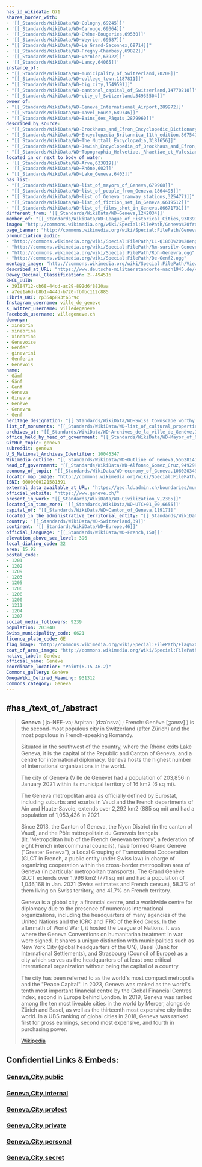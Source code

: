 ```yaml
---
has_id_wikidata: Q71
shares_border_with:
- '[[_Standards/WikiData/WD~Cologny,69245]]'
- '[[_Standards/WikiData/WD~Carouge,69364]]'
- '[[_Standards/WikiData/WD~Chêne-Bougeries,69530]]'
- '[[_Standards/WikiData/WD~Veyrier,69587]]'
- "[[_Standards/WikiData/WD~Le_Grand-Saconnex,69714]]"
- '[[_Standards/WikiData/WD~Pregny-Chambésy,69822]]'
- '[[_Standards/WikiData/WD~Vernier,63922]]'
- '[[_Standards/WikiData/WD~Lancy,64065]]'
instance_of:
- "[[_Standards/WikiData/WD~municipality_of_Switzerland,70208]]"
- "[[_Standards/WikiData/WD~college_town,1187811]]"
- "[[_Standards/WikiData/WD~big_city,1549591]]"
- "[[_Standards/WikiData/WD~cantonal_capital_of_Switzerland,14770218]]"
- "[[_Standards/WikiData/WD~city_of_Switzerland,54935504]]"
owner_of:
- "[[_Standards/WikiData/WD~Geneva_International_Airport,289972]]"
- "[[_Standards/WikiData/WD~Tavel_House,689746]]"
- "[[_Standards/WikiData/WD~Bains_des_Pâquis,2879960]]"
described_by_source:
- "[[_Standards/WikiData/WD~Brockhaus_and_Efron_Encyclopedic_Dictionary,602358]]"
- "[[_Standards/WikiData/WD~Encyclopædia_Britannica_11th_edition,867541]]"
- "[[_Standards/WikiData/WD~The_Nuttall_Encyclopædia,3181656]]"
- "[[_Standards/WikiData/WD~Jewish_Encyclopedia_of_Brockhaus_and_Efron,4173137]]"
- "[[_Standards/WikiData/WD~Topographia_Helvetiae,_Rhaetiae_et_Valesiae,19230686]]"
located_in_or_next_to_body_of_water:
- '[[_Standards/WikiData/WD~Arve,633819]]'
- '[[_Standards/WikiData/WD~Rhône,602]]'
- "[[_Standards/WikiData/WD~Lake_Geneva,6403]]"
has_list:
- "[[_Standards/WikiData/WD~list_of_mayors_of_Geneva,679968]]"
- "[[_Standards/WikiData/WD~list_of_people_from_Geneva,1864495]]"
- "[[_Standards/WikiData/WD~list_of_Geneva_tramway_stations,3254771]]"
- "[[_Standards/WikiData/WD~list_of_fiction_set_in_Geneva,6619512]]"
- "[[_Standards/WikiData/WD~list_of_films_shot_in_Geneva,86671731]]"
different_from: '[[_Standards/WikiData/WD~Geneva,1242034]]'
member_of: "[[_Standards/WikiData/WD~League_of_Historical_Cities,9383972]]"
image: "http://commons.wikimedia.org/wiki/Special:FilePath/Geneva%20from%20Mount%20Sal%C3%A8ve.jpg"
page_banner: "http://commons.wikimedia.org/wiki/Special:FilePath/Geneva%20panorama%20banner.jpg"
pronunciation_audio:
- "http://commons.wikimedia.org/wiki/Special:FilePath/LL-Q1860%20%28eng%29-Nattes%20%C3%A0%20chat-Geneva.wav"
- "http://commons.wikimedia.org/wiki/Special:FilePath/Rm-sursilv-Genevra.flac"
- "http://commons.wikimedia.org/wiki/Special:FilePath/Roh-Genevra.ogg"
- "http://commons.wikimedia.org/wiki/Special:FilePath/De-Genf2.ogg"
montage_image: "http://commons.wikimedia.org/wiki/Special:FilePath/Views%20of%20Geneva.jpg"
described_at_URL: "https://www.deutsche-militaerstandorte-nach1945.de/view_stadt.cfm?stadt_id=437"
Dewey_Decimal_Classification: 2--494516
BHCL_UUID:
- 39184712-cb68-44cd-ac29-892d6f8820aa
- a7ee1a6d-b8b1-444d-b720-fbfbc112c885
Libris_URI: rp354p893t65r9c
Instagram_username: ville_de_geneve
X_Twitter_username: villedegeneve
Facebook_username: villegeneve.ch
demonym:
- xinebrín
- xinebrina
- xinebrino
- Genevoise
- Genfer
- ginevrini
- Genferin
- Genevois
name:
- Gämf
- Gänf
- Genf
- Geneva
- Ginevra
- Genève
- Genevra
- Genf
heritage_designation: "[[_Standards/WikiData/WD~Swiss_townscape_worthy_of_protection,12127133]]"
list_of_monuments: "[[_Standards/WikiData/WD~list_of_cultural_properties_in_Geneva,14389813]]"
archives_at: "[[_Standards/WikiData/WD~Archives_de_la_ville_de_Genève,17621489]]"
office_held_by_head_of_government: "[[_Standards/WikiData/WD~Mayor_of_Geneva,24703283]]"
GitHub_topic: geneva
subreddit: geneva
U_S_National_Archives_Identifier: 10045347
Wikimedia_outline: "[[_Standards/WikiData/WD~Outline_of_Geneva,55628141]]"
head_of_government: "[[_Standards/WikiData/WD~Alfonso_Gomez_Cruz,94929971]]"
economy_of_topic: "[[_Standards/WikiData/WD~economy_of_Geneva,106020349]]"
locator_map_image: "http://commons.wikimedia.org/wiki/Special:FilePath/Stadt%20Genf%202020.png"
ISNI: 0000000121581391
external_data_available_at_URL: "https://geo.ld.admin.ch/boundaries/municipality/6621"
official_website: "https://www.geneve.ch/"
present_in_work: "[[_Standards/WikiData/WD~Civilization_V,2385]]"
located_in_time_zone: '[[_Standards/WikiData/WD~UTC+01_00,6655]]'
capital_of: "[[_Standards/WikiData/WD~Canton_of_Geneva,11917]]"
located_in_the_administrative_territorial_entity: "[[_Standards/WikiData/WD~Canton_of_Geneva,11917]]"
country: '[[_Standards/WikiData/WD~Switzerland,39]]'
continent: '[[_Standards/WikiData/WD~Europe,46]]'
official_language: '[[_Standards/WikiData/WD~French,150]]'
elevation_above_sea_level: 396
local_dialing_code: 22
area: 15.92
postal_code:
- 1201
- 1202
- 1209
- 1203
- 1205
- 1206
- 1208
- 1200
- 1211
- 1204
- 1207
social_media_followers: 9239
population: 203840
Swiss_municipality_code: 6621
licence_plate_code: GE
flag_image: "http://commons.wikimedia.org/wiki/Special:FilePath/Flag%20of%20Canton%20of%20Geneva.svg"
coat_of_arms_image: "http://commons.wikimedia.org/wiki/Special:FilePath/Wappen%20Genf%20matt.svg"
native_label: Genève
official_name: Genève
coordinate_location: "Point(6.15 46.2)"
Commons_gallery: Genève
OmegaWiki_Defined_Meaning: 931312
Commons_category: Geneva
---
```


## #has_/text_of_/abstract 

> **Geneva** ( jə-NEE-və; Arpitan: [dzəˈnɛva] ; French: Genève [ʒənɛv] ) 
> is the second-most populous city in Switzerland (after Zürich) 
> and the most populous in French-speaking Romandy. 
> 
> Situated in the southwest of the country, where the Rhône exits Lake Geneva, 
> it is the capital of the Republic and Canton of Geneva, 
> and a centre for international diplomacy. 
> Geneva hosts the highest number of international organizations in the world.
>
> The city of Geneva (Ville de Genève) had a population of 203,856 
> in January 2021 within its municipal territory of 16 km2 (6 sq mi). 
> 
> The Geneva metropolitan area as officially defined by Eurostat, 
> including suburbs and exurbs in Vaud 
> and the French departments of Ain and Haute-Savoie, 
> extends over 2,292 km2 (885 sq mi) and had a population of 1,053,436 in 2021.
>
> Since 2013, the Canton of Geneva, the Nyon District (in the canton of Vaud), 
> and the Pôle métropolitain du Genevois français 
> (lit. 'Metropolitan hub of the French Genevan territory', 
> a federation of eight French intercommunal councils), 
> have formed Grand Genève ("Greater Geneva"), 
> a Local Grouping of Transnational Cooperation 
> (GLCT in French, a public entity under Swiss law) in charge of 
> organizing cooperation within the cross-border metropolitan area of Geneva 
> (in particular metropolitan transports). 
> The Grand Genève GLCT extends over 1,996 km2 (771 sq mi) 
> and had a population of 1,046,168 in Jan. 2021 (Swiss estimates and French census), 58.3% of them living on Swiss territory, and 41.7% on French territory.
>
> Geneva is a global city, a financial centre, and a worldwide centre for diplomacy 
> due to the presence of numerous international organizations, 
> including the headquarters of many agencies of the United Nations 
> and the ICRC and IFRC of the Red Cross. 
> In the aftermath of World War I, it hosted the League of Nations. 
> It was where the Geneva Conventions on humanitarian treatment in war were signed. 
> It shares a unique distinction with municipalities such as New York City 
> (global headquarters of the UN), Basel (Bank for International Settlements), 
> and Strasbourg (Council of Europe) as a city which serves as the headquarters of at least one critical international organization without being the capital of a country.
>
> The city has been referred to as the world's most compact metropolis 
> and the "Peace Capital". 
> In 2023, Geneva was ranked as the world's tenth most important financial centre 
> by the Global Financial Centres Index, second in Europe behind London. 
> In 2019, Geneva was ranked among the ten most liveable cities in the world 
> by Mercer, alongside Zürich and Basel, 
> as well as the thirteenth most expensive city in the world. 
> In a UBS ranking of global cities in 2018, 
> Geneva was ranked first for gross earnings, 
> second most expensive, and fourth in purchasing power.
>
> [Wikipedia](https://en.wikipedia.org/wiki/Geneva)




## Confidential Links & Embeds: 

### [Geneva,City.public](/_public/\Earth\Continent\Europe\Europe~Central\Switzerland\Switzerland~Cantons\Genève,Canton\districts~Genève\Genève-district\municipalities~GenèveGeneva,City.public.md) 

### [Geneva,City.internal](/_internal/\Earth\Continent\Europe\Europe~Central\Switzerland\Switzerland~Cantons\Genève,Canton\districts~Genève\Genève-district\municipalities~GenèveGeneva,City.internal.md) 

### [Geneva,City.protect](/_protect/\Earth\Continent\Europe\Europe~Central\Switzerland\Switzerland~Cantons\Genève,Canton\districts~Genève\Genève-district\municipalities~GenèveGeneva,City.protect.md) 

### [Geneva,City.private](/_private/\Earth\Continent\Europe\Europe~Central\Switzerland\Switzerland~Cantons\Genève,Canton\districts~Genève\Genève-district\municipalities~GenèveGeneva,City.private.md) 

### [Geneva,City.personal](/_personal/\Earth\Continent\Europe\Europe~Central\Switzerland\Switzerland~Cantons\Genève,Canton\districts~Genève\Genève-district\municipalities~GenèveGeneva,City.personal.md) 

### [Geneva,City.secret](/_secret/\Earth\Continent\Europe\Europe~Central\Switzerland\Switzerland~Cantons\Genève,Canton\districts~Genève\Genève-district\municipalities~GenèveGeneva,City.secret.md)

